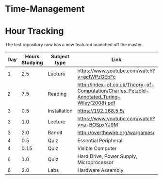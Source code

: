 # Time-Management
# Hour Tracking

The test repository now has a new featured branched off the master.

Day | Hours Studying | Subject type | Link
------------ | ------------- | ------------- | -------------
1 | 2.5 | Lecture | https://www.youtube.com/watch?v=ecIWPzGEbFc
2 | 7.5 | Reading | http://index-of.co.uk/Theory-of-Computation/Charles_Petzold-Annotated_Turing-Wiley(2008).pdf
3 | 0.5 | Installation | https://192.168.5.5/
3 | 1.0 | Lecture | https://www.youtube.com/watch?v=a-BOSpxYJ9M
3 | 2.0 | Bandit | http://overthewire.org/wargames/
4 | 0.5 |   Quiz  | Essential Peripheral
4 | 0.15|   Quiz  | Visible Computer
6 | 1.0 |   Quiz  | Hard Drive, Power Supply, Microprocessor
6 | 2.0 | Labs    | Hardware Assembly
